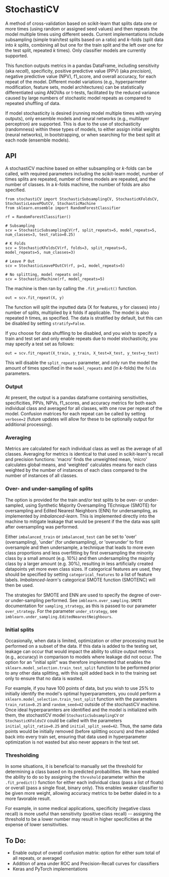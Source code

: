 StochastiCV
==============================

A method of cross-validation based on scikit-learn that splits data one or more times (using random or assigned seed values) and then repeats the model multiple times using different seeds. Current implementations include subsampling (simple train/test splits based on a ratio) and *k*-folds (split data into *k* splits, combining all but one for the train split and the left over one for the test split, repeated *k* times). Only classifier models are currently supported.

This function outputs metrics in a pandas DataFrame, including sensitivity (aka *recall*), specificity, positive predictive value (PPV) (aka *precision*), negative predictive value (NPV), f1_score, and overall accuracy, for each repeat of the model. Different model variations (e.g., hyperparmeter modification, feature sets, model architectures) can be statistically differentiated using ANOVAs or t-tests, facilitated by the reduced variance caused by large numbers of stochastic model repeats as compared to repeated shuffling of data.

If model stochasticity is desired (running model multiple times with varying outputs), only ensemble models and neural networks (e.g., multilayer perceptron) are supported. This is due to the use of stochasticity (randomness) within these types of models, to either assign initial weights (neural networks), in bootstrapping, or when searching for the best split at each node (ensemble models).

## API

A stochastiCV machine based on either subsampling or *k*-folds can be called, with required parameters including the scikit-learn model, number of times splits are repeated, number of times models are repeated, and the number of classes. In a *k*-folds  machine, the number of folds are also specified.
```
from stochastiCV import StochasticSubsamplingCV, StochasticKFoldsCV, StochasticLeavePOutCV, StochasticMachine
from sklearn.ensemble import RandomForestClassifier

rf = RandomForestClassifier()

# Subsampling
scv = StochasticSubsamplingCV(rf, split_repeats=5, model_repeats=5, num_classes=3, test_ratio=0.25)

# K Folds
scv = StochasticKFoldsCV(rf, folds=3, split_repeats=5, model_repeats=5, num_classes=3)

# Leave P Out
scv = StochasticLeavePOutCV(rf, p=1, model_repeats=5)

# No splitting, model repeats only
scv = StochasticMachine(rf, model_repeats=5)
```
The machine is then ran by calling the ```.fit_predict()``` function. 
```
out = scv.fit_repeat(X, y)
```
The function will split the inputted data (X for features, y for
 classes) into *j* number of splits, multiplied by *k* folds if applicable. The model is also repeated *h* times, as specified. The data is stratified by default, but this can be disabled by setting ```stratify=False```. 

If you choose for data shuffling to be disabled, and you wish to specify a train and test set and only enable repeats due to model stochasticity, you may specify a test set as follows:
```
out = scv.fit_repeat(X_train, y_train, X_test=X_test, y_test=y_test)
```
This will disable the ```split_repeats``` parameter, and only run the model the amount of times specified in the ```model_repeats``` and (in *k*-folds) the ```folds``` parameters.

### Output
At present, the output is a pandas dataframe containing sensitivities, specificities, PPVs, NPVs, f1_scores, and 
accuracy metrics for both each individual class and averaged for all classes, with one row per repeat of the model. Confusion matrices for each repeat can be called by setting ```verbose=2``` (future updates will allow for these to be optionally output for additional processing).

### Averaging
Metrics are calculated for each individual class as well as the average of all classes. Averaging for metrics is identical to that used in scikit-learn's recall and precision functions: 'macro' finds the unweighted mean, 'micro' calculates global means, and 'weighted' calculates means for each class weighted by the number of instances of each class compared to the number of instances of all classes.

### Over- and under-sampling of splits
The option is provided for the train and/or test splits to be over- or under-sampled, using Synthetic Majority Oversampling TEchnique (SMOTE) for oversampling and Edited Nearest Neighbors (ENN) for undersampling, as implemented by *imbalanced-learn*. This is implemented directly into the machine to mitigate leakage that would be present if the the data was split after oversampling was performed.

Either ```imbalanced_train``` or ```imbalanced_test``` can be set to 'over' (oversampling), 'under' (for undersampling), or 'overunder' to first oversample and then undersample, a technique that leads to more even class proportions and less overfitting by first oversampling the minority class by a small amount (e.g. 10%) and then undersampling the majority class by a larger amount (e.g. 30%), resulting in less artificially created datapoints yet more even class sizes. If categorical features are used, they should be specified by setting ```categorical_features``` to a list of feature labels. *Imbalanced-learn*'s categorical SMOTE function (SMOTENC) will then be used.

The strategies for SMOTE and ENN are used to specify the degree of over- or under-sampling performed. See ```imblearn.over_sampling.SMOTE``` documentation for ```sampling_strategy```, as this is passed to our parameter ```over_strategy```. For the parameter ```under_strategy```, see ```imblearn.under_sampling.EditedNearestNeighbours```.  

### Initial splits
Occasionally, when data is limited, optimization or other processing must be performed on a subset of the data. If this data is added to the testing set, leakage can occur that would impact the ability to utilize output metrics (e.g., accuracy) in comparison to models where leakage did not occur. The option for an "initial split" was therefore implemented that enables the ```sklearn.model_selection.train_test_split``` function to be performed prior to any other data splitting, with this split added back in to the training set only to ensure that no data is wasted.

For example, if you have 100 points of data, but you wish to use 25% to initially identify the model's optimal hyperparameters, you could perform a ```sklearn.model_selection.train_test_split``` function with the parameters ```train_ratio=0.25``` and ```random_seed=42``` outside of the stochastiCV machine. Once ideal hyperparamters are identified and the model is initialized with them, the stochastiCV model ```StochasticSubsamplingCV``` or ```StochasticKFoldsCV``` could be called with the parameters ```initial_split_ratio=0.25``` and ```initial_split_seed=42```. Thus, the same data points would be initially removed (before splitting occurs) and then added back into every train set, ensuring that data used in hyperparameter optimization is not wasted but also never appears in the test set.

### Thresholding
In some situations, it is beneficial to manually set the threshold for determining a class based on its predicted probabilities. We have enabled the ability to do so by assigning the ```threshold``` parameter within the ```.fit_predict()``` function for either each individual class  (pass a list of floats) or overall (pass a single float, binary only). This enables weaker classifier to be given more weight, allowing accuracy metrics to be better dialed in to a more favorable result. 

For example, in some medical applications, specificity (negative class recall) is more useful than sensitivity (positive class recall) -- assigning the threshold to be a lower number may result in higher specificities at the expense of lower sensitivities.

## To Do:
- Enable output of overall confusion matrix: option for either sum total of all repeats, or averaged 
- Addition of area under ROC and Precision-Recall curves for classifiers
- Keras and PyTorch implementations